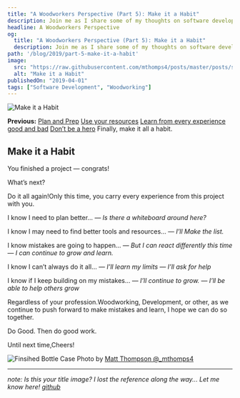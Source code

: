 ```yaml
---
title: "A Woodworkers Perspective (Part 5): Make it a Habit"
description: Join me as I share some of my thoughts on software development through the lens of woodworking.
headline: A Woodworkers Perspective
og:
  title: "A Woodworkers Perspective (Part 5): Make it a Habit"
  description: Join me as I share some of my thoughts on software development through the lens of woodworking.
path: '/blog/2019/part-5-make-it-a-habit'
image:
  src: "https://raw.githubusercontent.com/mthomps4/posts/master/posts/software_development_a_woodworkers_perspective/images/part5/designer-working-on-laptop.jpg"
  alt: "Make it a Habit"
publishedOn: "2019-04-01"
tags: ["Software Development", "Woodworking"]
---
```


<img src="https://raw.githubusercontent.com/mthomps4/posts/master/posts/software_development_a_woodworkers_perspective/images/part5/designer-working-on-laptop.jpg" alt="Make it a Habit" class="featured-image">

**Previous:**
[Plan and Prep](https://mthomps4.com/blog/2019/part-1-planning-and-preparation)
[Use your resources](https://mthomps4.com/blog/2019/part-2-use-your-resources)
[Learn from every experience good and bad](https://mthomps4.com/blog/2019/part-3-every-cut-counts)
[Don’t be a hero](https://mthomps4.com/blog/2019/part-4-dont-be-a-hero)
Finally, make it all a habit.

## Make it a Habit

You finished a project — congrats!

What’s next?

Do it all again!Only this time, you carry every experience from this project with you.

I know I need to plan better…
— *Is there a whiteboard around here?*

I know I may need to find better tools and resources…
— *I’ll Make the list.*

I know mistakes are going to happen…
— *But I can react differently this time
— I can continue to grow and learn.*

I know I can’t always do it all…
*— I’ll learn my limits
— I’ll ask for help*

I know if I keep building on my mistakes…
— *I’ll continue to grow.
— I’ll be able to help others grow*

Regardless of your profession.Woodworking, Development, or other, as we continue to push forward to make mistakes and learn, I hope we can do so together.

Do Good. Then do good work.

Until next time,Cheers!

![Finsihed Bottle Case](https://raw.githubusercontent.com/mthomps4/posts/master/posts/software_development_a_woodworkers_perspective/images/part5/screenshot.png)
Photo by [Matt Thompson @_mthomps4](https://instagram.com/_mthomps4)

--------
*note: Is this your title image? I lost the reference along the way... Let me know here! [github](https://github.com/mthomps4/posts)*
